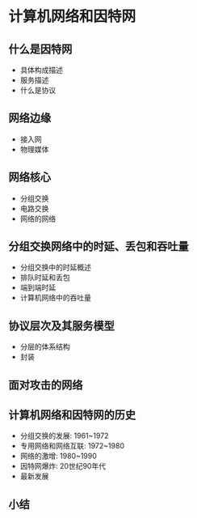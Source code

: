 # 计算机网络和因特网

## 什么是因特网
- 具体构成描述
- 服务描述
- 什么是协议

## 网络边缘
- 接入网
- 物理媒体

## 网络核心
- 分组交换
- 电路交换
- 网络的网络

## 分组交换网络中的时延、丢包和吞吐量
- 分组交换中的时延概述
- 排队时延和丢包
- 端到端时延
- 计算机网络中的吞吐量
## 协议层次及其服务模型
- 分层的体系结构
- 封装

## 面对攻击的网络
## 计算机网络和因特网的历史
- 分组交换的发展: 1961~1972
- 专用网络和网络互联: 1972~1980
- 网络的激增: 1980~1990
- 因特网爆炸: 20世纪90年代
- 最新发展
## 小结